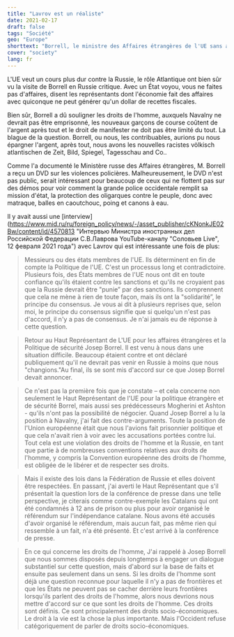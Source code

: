 ```yaml
---
title: "Lavrov est un réaliste"
date: 2021-02-17
draft: false
tags: "Société"
geo: "Europe"
shorttext: "Borrell, le ministre des Affaires étrangères de l'UE sans aucune capacité d'agir, a été merveilleusement présenté en Russie!"
cover: "society"
lang: fr
---
```


L'UE veut un cours plus dur contre la Russie, le rôle Atlantique ont bien sûr vu la visite de Borrell en Russie critique. Avec un État voyou, vous ne faites pas d'affaires, disent les représentants dont l'économie fait des affaires avec quiconque ne peut générer qu'un dollar de recettes fiscales.

Bien sûr, Borrell a dû souligner les droits de l'homme, auxquels Navalny ne devrait pas être emprisonné, les nouveaux garçons de course coûtent de l'argent après tout et le droit de manifester ne doit pas être limité du tout. La blague de la question. Borrell, ou nous, les contribuables, aurions pu nous épargner l'argent, après tout, nous avons les nouvelles racistes völkisch atlantischen de Zeit, Bild, Spiegel, Tagesschau and Co..

Comme l'a documenté le Ministère russe des Affaires étrangères, M. Borrell a reçu un DVD sur les violences policières. Malheureusement, le DVD n'est pas public, serait intéressant pour beaucoup de ceux qui ne flottent pas sur des démos pour voir comment la grande police occidentale remplit sa mission d'état, la protection des oligarques contre le peuple, donc avec matraque, balles en caoutchouc, poing et canons à eau.

Il y avait aussi une [interview](https://www.mid.ru/ru/foreign_policy/news/-/asset_publisher/cKNonkJE02Bw/content/id/4570813 "Интервью Министра иностранных дел Российской Федерации С.В.Лаврова YouTube-каналу "Соловьев Live", 12 февраля 2021 года") avec Lavrov qui est intéressante une fois de plus:

> Messieurs ou des états membres de l'UE. Ils déterminent en fin de compte la Politique de l'UE. C'est un processus long et contradictoire. Plusieurs fois, des États membres de l'UE nous ont dit en toute confiance qu'ils étaient contre les sanctions et qu'ils ne croyaient pas que la Russie devrait être "punie” par des sanctions. Ils comprennent que cela ne mène à rien de toute façon, mais ils ont la "solidarité”, le principe du consensus. Je vous ai dit à plusieurs reprises que, selon moi, le principe du consensus signifie que si quelqu'un n'est pas d'accord, il n'y a pas de consensus. Je n'ai jamais eu de réponse à cette question.

> Retour au Haut Représentant de L'UE pour les affaires étrangères et la Politique de sécurité Josep Borrel. Il est venu à nous dans une situation difficile. Beaucoup étaient contre et ont déclaré publiquement qu'il ne devrait pas venir en Russie à moins que nous "changions."Au final, ils se sont mis d'accord sur ce que Josep Borrel devait annoncer.

> Ce n'est pas la première fois que je constate – et cela concerne non seulement le Haut Représentant de l'UE pour la politique étrangère et de sécurité Borrel, mais aussi ses prédécesseurs Mogherini et Ashton - qu'ils n'ont pas la possibilité de négocier. Quand Josep Borrel a lu la position à Navalny, j'ai fait des contre-arguments. Toute la position de l'Union européenne était que nous l'avions fait prisonnier politique et que cela n'avait rien à voir avec les accusations portées contre lui. Tout cela est une violation des droits de l'homme et la Russie, en tant que partie à de nombreuses conventions relatives aux droits de l'homme, y compris la Convention européenne des droits de l'homme, est obligée de le libérer et de respecter ses droits.

> Mais il existe des lois dans la Fédération de Russie et elles doivent être respectées. En passant, j'ai averti le Haut Représentant que s'il présentait la question lors de la conférence de presse dans une telle perspective, je citerais comme contre-exemple les Catalans qui ont été condamnés à 12 ans de prison ou plus pour avoir organisé le référendum sur l'indépendance catalane. Nous avons été accusés d'avoir organisé le référendum, mais aucun fait, pas même rien qui ressemble à un fait, n'a été présenté. Et c'est arrivé à la conférence de presse.

> En ce qui concerne les droits de l'homme, J'ai rappelé à Josep Borrell que nous sommes disposés depuis longtemps à engager un dialogue substantiel sur cette question, mais d'abord sur la base de faits et ensuite pas seulement dans un sens. Si les droits de l'homme sont déjà une question reconnue pour laquelle il n'y a pas de frontières et que les États ne peuvent pas se cacher derrière leurs frontières lorsqu'ils parlent des droits de l'homme, alors nous devrions nous mettre d'accord sur ce que sont les droits de l'homme. Ces droits sont définis. Ce sont principalement des droits socio-économiques. Le droit à la vie est la chose la plus importante. Mais l'Occident refuse catégoriquement de parler de droits socio-économiques.
